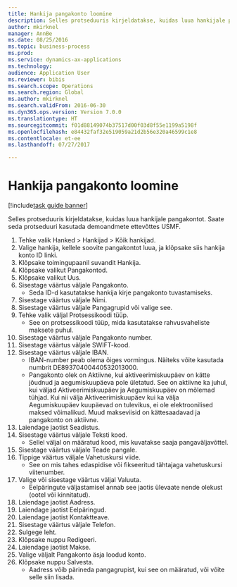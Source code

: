 ```yaml
--- 
title: Hankija pangakonto loomine
description: Selles protseduuris kirjeldatakse, kuidas luua hankijale pangakontot.
author: mkirknel
manager: AnnBe
ms.date: 08/25/2016
ms.topic: business-process
ms.prod: 
ms.service: dynamics-ax-applications
ms.technology: 
audience: Application User
ms.reviewer: bibis
ms.search.scope: Operations
ms.search.region: Global
ms.author: mkirknel
ms.search.validFrom: 2016-06-30
ms.dyn365.ops.version: Version 7.0.0
ms.translationtype: HT
ms.sourcegitcommit: f01d88149074b37517d00f03d8f55e1199a5198f
ms.openlocfilehash: e84432faf32e519059a21d2b56e320a46599c1e8
ms.contentlocale: et-ee
ms.lasthandoff: 07/27/2017

---
```

# <a name="create-a-vendor-bank-account"></a>Hankija pangakonto loomine

[!include[task guide banner](../../includes/task-guide-banner.md)]

Selles protseduuris kirjeldatakse, kuidas luua hankijale pangakontot. Saate seda protseduuri kasutada demoandmete ettevõttes USMF.

1. Tehke valik Hanked > Hankijad > Kõik hankijad.
2. Valige hankija, kellele soovite pangakontot luua, ja klõpsake siis hankija konto ID linki.
3. Klõpsake toimingupaanil suvandit Hankija.
4. Klõpsake valikut Pangakontod.
5. Klõpsake valikut Uus.
6. Sisestage väärtus väljale Pangakonto.
    * Seda ID-d kasutatakse hankija kirje pangakonto tuvastamiseks.  
7. Sisestage väärtus väljale Nimi.
8. Sisestage väärtus väljale Pangagrupid või valige see.
9. Tehke valik väljal Protsessikoodi tüüp.
    * See on protsessikoodi tüüp, mida kasutatakse rahvusvaheliste maksete puhul.  
10. Sisestage väärtus väljale Pangakonto number.
11. Sisestage väärtus väljale SWIFT-kood.
12. Sisestage väärtus väljale IBAN.
    * IBAN-number peab olema õiges vormingus. Näiteks võite kasutada numbrit DE89370400440532013000.  
    * Pangakonto olek on Aktiivne, kui aktiveerimiskuupäev on kätte jõudnud ja aegumiskuupäeva pole ületatud. See on aktiivne ka juhul, kui väljad Aktiveerimiskuupäev ja Aegumiskuupäev on mõlemad tühjad. Kui nii välja Aktiveerimiskuupäev kui ka välja Aegumiskuupäev kuupäevad on tulevikus, ei ole elektroonilised maksed võimalikud. Muud makseviisid on kättesaadavad ja pangakonto on aktiivne.  
13. Laiendage jaotist Seadistus.
14. Sisestage väärtus väljale Teksti kood.
    * Sellel väljal on määratud kood, mis kuvatakse saaja pangaväljavõttel.  
15. Sisestage väärtus väljale Teade pangale.
16. Tippige väärtus väljale Vahetuskursi viide.
    * See on mis tahes edaspidise või fikseeritud tähtajaga vahetuskursi viitenumber.  
17. Valige või sisestage väärtus väljal Valuuta.
    * Eelpäringute väljastamisel annab see jaotis ülevaate nende olekust (ootel või kinnitatud).  
18. Laiendage jaotist Aadress.
19. Laiendage jaotist Eelpäringud.
20. Laiendage jaotist Kontaktteave.
21. Sisestage väärtus väljale Telefon.
22. Sulgege leht.
23. Klõpsake nuppu Redigeeri.
24. Laiendage jaotist Makse.
25. Valige väljalt Pangakonto äsja loodud konto.
26. Klõpsake nuppu Salvesta.
    * Aadress võib pärineda pangagrupist, kui see on määratud, või võite selle siin lisada.  


